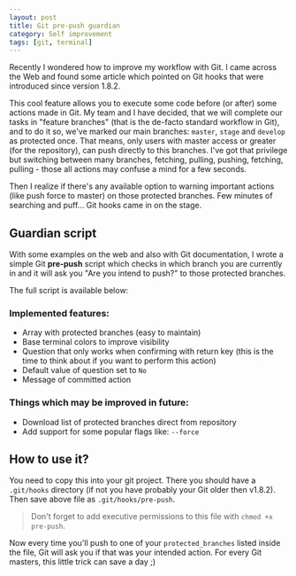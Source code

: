 ```yaml
---
layout: post
title: Git pre-push guardian
category: Self improvement
tags: [git, terminal]
---
```


Recently I wondered how to improve my workflow with Git. I came across the Web and found some article which pointed on Git hooks that were introduced since version 1.8.2.

This cool feature allows you to execute some code before (or after) some actions made in Git. 
My team and I have decided, that we will complete our tasks in "feature branches" (that is the de-facto standard workflow in Git), and to do it so, we've marked our main branches: `master`, `stage` and `develop` as
protected once. That means, only users with master access or greater (for the repository), can push directly to this branches. I've got that privilege but switching between many branches, fetching, pulling, pushing, fetching, pulling - those all actions may confuse a mind for a few seconds.

Then I realize if there's any available option to warning important actions (like push force to master) on those protected branches. Few minutes of searching and puff... Git hooks came in on the stage.

## Guardian script
With some examples on the web and also with Git documentation, I wrote a simple Git **pre-push** script which checks in which branch you are currently in and it will ask you "Are you intend to push?" to those protected branches.

The full script is available below:
<script src="https://gist.github.com/egel/2058f19cf78df84ade741b7a77a38006.js"></script>

### Implemented features:
-   Array with protected branches (easy to maintain)
-   Base terminal colors to improve visibility
-   Question that only works when confirming with return key (this is the time to think about if you want to perform this action)
-   Default value of question set to `No`
-   Message of committed action

### Things which may be improved in future:
-   Download list of protected branches direct from repository
-   Add support for some popular flags like: `--force`

## How to use it?
You need to copy this into your git project. There you should have a `.git/hooks` directory (if not you have probably your Git older then v1.8.2). Then save above file as `.git/hooks/pre-push`.

> Don't forget to add executive permissions to this file with `chmod +x pre-push`.

Now every time you'll push to one of your `protected_branches` listed inside the file, Git will ask you if that was your intended action. For every Git masters, this little trick can save a day ;)

  [1]: http://technology.blurtit.com/114838/what-is-a-basic-difference-between-a-notepad-and-microsoft-word
  [gist-pre-push]: https://gist.github.com/egel/2058f19cf78df84ade741b7a77a38006

